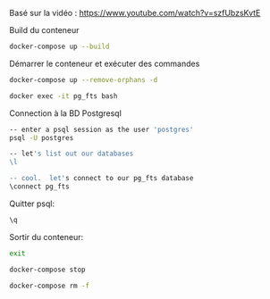 Basé sur la vidéo : https://www.youtube.com/watch?v=szfUbzsKvtE

Build du conteneur
```bash
docker-compose up --build
```

Démarrer le conteneur et exécuter des commandes
```bash
docker-compose up --remove-orphans -d

docker exec -it pg_fts bash
```
Connection à la BD Postgresql
```bash
-- enter a psql session as the user 'postgres'
psql -U postgres

-- let's list out our databases
\l

-- cool.  let's connect to our pg_fts database
\connect pg_fts
```

Quitter psql:
```bash
\q
```

Sortir du conteneur:
```bash
exit
```

```bash
docker-compose stop

docker-compose rm -f
```